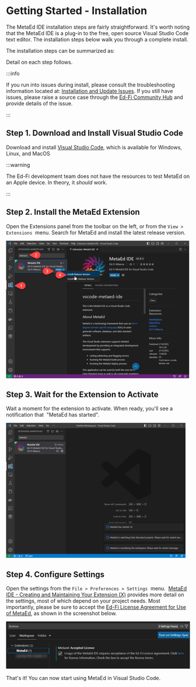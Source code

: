 # Getting Started - Installation

The MetaEd IDE installation steps are fairly straightforward. It's worth noting
that the MetaEd IDE is a plug-in to the free, open source Visual Studio Code
text editor. The installation steps below walk you through a complete install.

The installation steps can be summarized as:

Detail on each step follows.

:::info

If you run into issues during install, please consult the troubleshooting
information located at: [Installation and Update
Issues](../../ide-user-guide/common-problems-and-troubleshooting.md). If you
still have issues, please raise a source case through the [Ed-Fi Community
Hub](https://success.ed-fi.org) and provide details of the issue.

:::

## Step 1. Download and Install Visual Studio Code

Download and install [Visual Studio Code](https://code.visualstudio.com/), which
is available for Windows, Linux, and MacOS

:::warning

The Ed-Fi development team does not have the resources to test
MetaEd on an Apple device. In theory, it _should_ work.

:::

## Step 2. Install the MetaEd Extension

Open the Extensions panel from the toolbar on the left, or from the `View >
Extensions`  menu. Search for MetaEd and install the latest release version.

![Extensions Panel](../../img/image2023-2-16_13-12-23.png)

## Step 3. Wait for the Extension to Activate

Wait a moment for the extension to activate. When ready, you'll see a
notification that  "MetaEd has started".

![MetaEd Started](../../img/image2023-2-16_13-14-8.png)

## Step 4. Configure Settings

Open the settings from the `File > Preferences > Settings`  menu.  [MetaEd IDE -
Creating and Maintaining Your Extension (X)](#) provides more detail on the
settings, most of which depend on your project needs. Most importantly, please
be sure to accept the [Ed-Fi License Agreement for Use of
MetaEd](./getting-started-installation/ed-fi-license-agreement-for-use-of-metaed.md),
as shown in the screenshot below.

![MetaEd Settings](../../img/image2023-2-16_13-42-46.png)

That's it! You can now start using MetaEd in Visual Studio Code.
